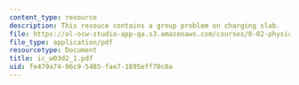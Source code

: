 ```yaml
---
content_type: resource
description: This resouce contains a group problem on charging slab.
file: https://ol-ocw-studio-app-qa.s3.amazonaws.com/courses/8-02-physics-ii-electricity-and-magnetism-spring-2007/fe479a7406c95485fae71895eff70c0a_ic_w03d2_1.pdf
file_type: application/pdf
resourcetype: Document
title: ic_w03d2_1.pdf
uid: fe479a74-06c9-5485-fae7-1895eff70c0a
---
```


